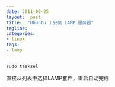 ```yaml
---
date: 2011-09-25
layout:  post
title:  "Ubuntu 上安装 LAMP 服务器"
tagline:
categories:
- linux
tags:
- lamp
---
```


    sudo tasksel

直接从列表中选择LAMP套件，重启自动完成

